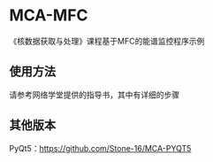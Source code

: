 # MCA-MFC
《核数据获取与处理》课程基于MFC的能谱监控程序示例

## 使用方法

请参考网络学堂提供的指导书，其中有详细的步骤

## 其他版本

PyQt5：<https://github.com/Stone-16/MCA-PYQT5>
